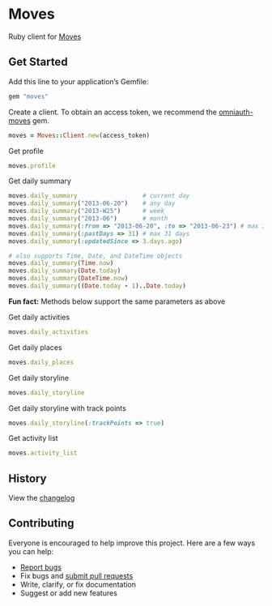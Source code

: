 # Moves

Ruby client for [Moves](https://dev.moves-app.com/docs/overview)

## Get Started

Add this line to your application’s Gemfile:

```ruby
gem "moves"
```

Create a client.  To obtain an access token, we recommend the [omniauth-moves](https://github.com/nickelser/omniauth-moves) gem.

```ruby
moves = Moves::Client.new(access_token)
```

Get profile

```ruby
moves.profile
```

Get daily summary

```ruby
moves.daily_summary                  # current day
moves.daily_summary("2013-06-20")    # any day
moves.daily_summary("2013-W25")      # week
moves.daily_summary("2013-06")       # month
moves.daily_summary(:from => "2013-06-20", :to => "2013-06-23") # max 31 days
moves.daily_summary(:pastDays => 31) # max 31 days
moves.daily_summary(:updatedSince => 3.days.ago)

# also supports Time, Date, and DateTime objects
moves.daily_summary(Time.now)
moves.daily_summary(Date.today)
moves.daily_summary(DateTime.now)
moves.daily_summary((Date.today - 1)..Date.today)
```

**Fun fact:** Methods below support the same parameters as above

Get daily activities

```ruby
moves.daily_activities
```

Get daily places

```ruby
moves.daily_places
```

Get daily storyline

```ruby
moves.daily_storyline
```

Get daily storyline with track points

```ruby
moves.daily_storyline(:trackPoints => true)
```

Get activity list

```ruby
moves.activity_list
```

## History

View the [changelog](https://github.com/ankane/moves/blob/master/CHANGELOG.md)

## Contributing

Everyone is encouraged to help improve this project. Here are a few ways you can help:

- [Report bugs](https://github.com/ankane/moves/issues)
- Fix bugs and [submit pull requests](https://github.com/ankane/moves/pulls)
- Write, clarify, or fix documentation
- Suggest or add new features
